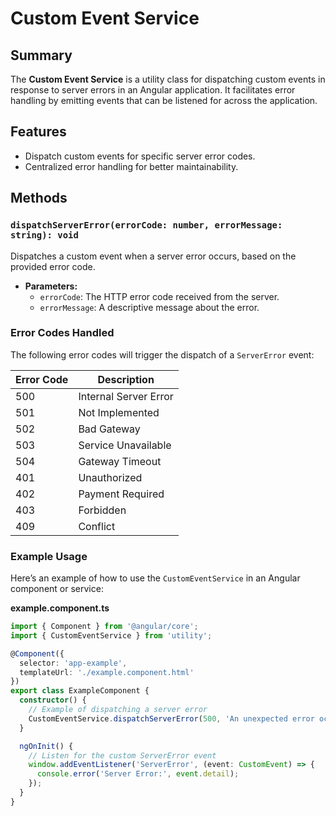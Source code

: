 # Custom Event Service

## Summary

The **Custom Event Service** is a utility class for dispatching custom events in response to server errors in an Angular application. It facilitates error handling by emitting events that can be listened for across the application.

## Features

- Dispatch custom events for specific server error codes.
- Centralized error handling for better maintainability.

## Methods

### `dispatchServerError(errorCode: number, errorMessage: string): void`

Dispatches a custom event when a server error occurs, based on the provided error code.

- **Parameters:**
  - `errorCode`: The HTTP error code received from the server.
  - `errorMessage`: A descriptive message about the error.

### Error Codes Handled

The following error codes will trigger the dispatch of a `ServerError` event:

| Error Code | Description                |
|------------|----------------------------|
| 500        | Internal Server Error      |
| 501        | Not Implemented            |
| 502        | Bad Gateway                |
| 503        | Service Unavailable        |
| 504        | Gateway Timeout            |
| 401        | Unauthorized               |
| 402        | Payment Required           |
| 403        | Forbidden                  |
| 409        | Conflict                   |

### Example Usage

Here’s an example of how to use the `CustomEventService` in an Angular component or service:

**example.component.ts**

```typescript
import { Component } from '@angular/core';
import { CustomEventService } from 'utility';

@Component({
  selector: 'app-example',
  templateUrl: './example.component.html'
})
export class ExampleComponent {
  constructor() {
    // Example of dispatching a server error
    CustomEventService.dispatchServerError(500, 'An unexpected error occurred.');
  }

  ngOnInit() {
    // Listen for the custom ServerError event
    window.addEventListener('ServerError', (event: CustomEvent) => {
      console.error('Server Error:', event.detail);
    });
  }
}
